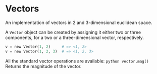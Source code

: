 # Vectors
An implementation of vectors in 2 and 3-dimensional euclidean space.

A ```Vector``` object can be created by assigning it either two or three components, for a two or a three-dimensional vector, respectively.

```python
v = new Vector(1, 2)     # => <1, 2>
v = new Vector(1, 2, 3)  # => <1, 2, 3>
```

All the standard vector operations are available:
```python vector.mag()```
  Returns the magnitude of the vector.
